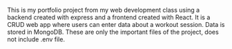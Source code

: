 This is my portfolio project from my web development class using a backend created with express and a frontend created with React. It is a CRUD web app where users can enter data about a workout session. Data is stored in MongoDB. These are only the important files of the project, does not include .env file.
